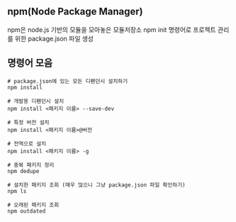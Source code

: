 npm(Node Package Manager)
---
npm은 node.js 기반의 모듈을 모아놓은 모듈저장소
npm init 명령어로 프로젝트 관리를 위한 package.json 파일 생성

## 명령어 모음
```
# package.json에 있는 모든 디펜던시 설치하기
npm install

# 개발용 디펜던시 설치
npm install <패키지 이름> --save-dev

# 특정 버전 설치
npm install <패키지 이름>@버전

# 전역으로 설치
npm install <패키지 이름> -g

# 중복 패키지 정리
npm dedupe

# 설치한 패키지 조회 (매우 많으니 그냥 package.json 파일 확인하기)
npm ls

# 오래된 패키지 조회
npm outdated

```
